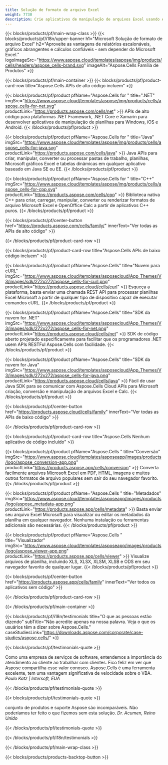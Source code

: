 ```yaml
---
title: Solução de formato de arquivo Excel
weight: 7730
description: Crie aplicativos de manipulação de arquivos Excel usando APIs High Code ou Low Code ou aplicativos No Code para visualizar, comparar, inspecionar ou converter arquivos Excel.
---
```

{{< blocks/products/pf/main-wrap-class >}}
{{< blocks/products/pf/i18n/upper-banner h1="Microsoft Solução de formato de arquivo Excel" h2="Aproveite as vantagens de relatórios escalonáveis, gráficos abrangentes e cálculos confiáveis - sem depender do Microsoft Excel." logoImageSrc="https://www.aspose.cloud/templates/aspose/img/products/cells/headers/aspose_cells-brand.svg" imageAlt="Aspose.Cells Família de Produtos" >}}

{{< blocks/products/pf/main-container >}}
{{< blocks/products/pf/product-card-row title="Aspose.Cells APIs de alto código incluem" >}}

{{< blocks/products/pf/product pfName="Aspose.Cells for " title=".NET" imgSrc="https://www.aspose.cloud/templates/aspose/img/products/cells/aspose_cells-for-net.svg" productLink="https://products.aspose.com/cells/net" >}}
APIs de alto código para plataformas .NET Framework, .NET Core e Xamarin para desenvolver aplicativos de manipulação de planilhas para Windows, iOS e Android.
{{< /blocks/products/pf/product >}}

{{< blocks/products/pf/product pfName="Aspose.Cells for " title="Java" imgSrc="https://www.aspose.cloud/templates/aspose/img/products/cells/aspose_cells-for-java.svg" productLink="https://products.aspose.com/cells/java" >}}
Java APIs para criar, manipular, converter ou processar pastas de trabalho, planilhas, Microsoft gráficos Excel e tabelas dinâmicas em qualquer aplicativo baseado em Java SE ou EE.
{{< /blocks/products/pf/product >}}

{{< blocks/products/pf/product pfName="Aspose.Cells for " title="C++" imgSrc="https://www.aspose.cloud/templates/aspose/img/products/cells/aspose_cells-for-cpp.svg" productLink="https://products.aspose.com/cells/cpp" >}}
Biblioteca nativa C++ para criar, carregar, manipular, converter ou renderizar formatos de arquivo Microsoft Excel e OpenOffice Calc a partir de aplicativos C++ puros.
{{< /blocks/products/pf/product >}}

{{< blocks/products/pf/center-button href="https://products.aspose.com/cells/family/" innerText="Ver todas as APIs de alto código" >}}

{{< /blocks/products/pf/product-card-row >}}

{{< blocks/products/pf/product-card-row title="Aspose.Cells APIs de baixo código incluem" >}}

{{< blocks/products/pf/product pfName="Aspose.Cells" title="Nuvem para cURL" imgSrc="https://www.aspose.cloud/templates/asposecloud/App_Themes/V3/images/sdk/272x272/aspose_cells-for-curl.png" productLink="https://products.aspose.cloud/cells/curl" >}}
Esqueça a plataforma, basta enviar uma chamada REST API para processar planilhas Excel Microsoft a partir de qualquer tipo de dispositivo capaz de executar comandos cURL.
{{< /blocks/products/pf/product >}}

{{< blocks/products/pf/product pfName="Aspose.Cells" title="SDK da nuvem for .NET" imgSrc="https://www.aspose.cloud/templates/asposecloud/App_Themes/V3/images/sdk/272x272/aspose_cells-for-net.png" productLink="https://products.aspose.cloud/cells/net" >}}
SDK de código aberto projetado especificamente para facilitar que os programadores .NET usem APIs RESTFul Aspose.Cells com facilidade.
{{< /blocks/products/pf/product >}}

{{< blocks/products/pf/product pfName="Aspose.Cells" title="SDK da nuvem for Java" imgSrc="https://www.aspose.cloud/templates/asposecloud/App_Themes/V3/images/sdk/272x272/aspose_cells-for-java.png" productLink="https://products.aspose.cloud/cells/java" >}}
Fácil de usar Java SDK para se comunicar com Aspose.Cells Cloud APIs para Microsoft criação, conversão e manipulação de arquivos Excel e Calc.
{{< /blocks/products/pf/product >}}

{{< blocks/products/pf/center-button href="https://products.aspose.cloud/cells/family" innerText="Ver todas as APIs de baixo código" >}}

{{< /blocks/products/pf/product-card-row >}}

{{< blocks/products/pf/product-card-row title="Aspose.Cells Nenhum aplicativo de código incluído" >}}

{{< blocks/products/pf/product pfName="Aspose.Cells " title="Conversão" imgSrc="https://www.aspose.cloud/templates/asposeapp/images/products/logo/aspose_conversion-app.png" productLink="https://products.aspose.app/cells/conversion" >}}
Converta facilmente arquivos Microsoft Excel em PDF, HTML, imagens e muitos outros formatos de arquivo populares sem sair do seu navegador favorito.
{{< /blocks/products/pf/product >}}

{{< blocks/products/pf/product pfName="Aspose.Cells " title="Metadados" imgSrc="https://www.aspose.cloud/templates/asposeapp/images/products/logo/aspose_metadata-app.png" productLink="https://products.aspose.app/cells/metadata" >}}
 Basta enviar seu arquivo Excel Microsoft para visualizar ou editar os metadados da planilha em qualquer navegador. Nenhuma instalação ou ferramentas adicionais são necessárias.
{{< /blocks/products/pf/product >}}

{{< blocks/products/pf/product pfName="Aspose.Cells " title="Visualizador" imgSrc="https://www.aspose.cloud/templates/asposeapp/images/products/logo/aspose_viewer-app.png" productLink="https://products.aspose.app/cells/viewer" >}}
Visualize arquivos de planilha, incluindo XLS, XLSX, XLSM, XLSB e ODS em seu navegador favorito de qualquer lugar.
{{< /blocks/products/pf/product >}}

{{< blocks/products/pf/center-button href="https://products.aspose.app/cells/family" innerText="Ver todos os aplicativos sem código" >}}

{{< /blocks/products/pf/product-card-row >}}

{{< /blocks/products/pf/main-container >}}

{{< blocks/products/pf/i18n/testimonials title="O que as pessoas estão dizendo" subTitle="Não acredite apenas na nossa palavra. Veja o que os usuários têm a dizer sobre Aspose.Cells." caseStudiesLink="https://downloads.aspose.com/corporate/case-studies/aspose.cells/" >}}

{{< blocks/products/pf/testimonials-quote >}}
<p class="first">
 Como uma empresa de serviços de software, entendemos a importância do atendimento ao cliente ao trabalhar com clientes. Fico feliz em ver que Aspose compartilha esse valor conosco. Aspose.Cells é uma ferramenta excelente, tem uma vantagem significativa de velocidade sobre o VBA.
 <em>
 Paulo Katz | Intersoft, EUA
 </em>
</p>

{{< /blocks/products/pf/testimonials-quote >}}

{{< blocks/products/pf/testimonials-quote >}}
<p class="second">
 conjunto de produtos e suporte Aspose são incomparáveis. Não poderíamos ter feito o que fizemos sem esta solução.
 <em>
 Dr. Acumen, Reino Unido
 </em>
</p>

{{< /blocks/products/pf/testimonials-quote >}}

{{< /blocks/products/pf/i18n/testimonials >}}

{{< /blocks/products/pf/main-wrap-class >}}

{{< blocks/products/products-backtop-button >}}
